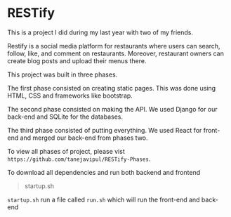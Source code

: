 # RESTify


This is a project I did during my last year with two of my friends.


Restify is a social media platform for restaurants where users can search, follow, like, and comment on restaurants. 
Moreover, restaurant owners can create blog posts and upload their menus there.


This project was built in three phases.

The first phase consisted on creating static pages. This was done using HTML, CSS and frameworks like bootstrap. 

The second phase consisted on making the API. We used Django for our back-end and SQLite for the databases.

The third phase consisted of putting everything. We used React for front-end and merged our back-end from phases two.

To view all phases of project, please vist `https://github.com/tanejavipul/RESTify-Phases`.



To download all dependencies and run both backend and frontend 
> startup.sh


`startup.sh` run a file called `run.sh` which will run the front-end and back-end
